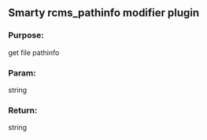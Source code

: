 ## Smarty rcms_pathinfo modifier plugin

### Purpose:
get file pathinfo

### Param:
string

### Return:
string
